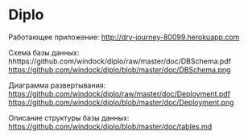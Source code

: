 Diplo
================

Работающее приложение: http://dry-journey-80099.herokuapp.com

Схема базы данных: hhttps://github.com/windock/diplo/raw/master/doc/DBSchema.pdf https://github.com/windock/diplo/blob/master/doc/DBSchema.png

Диаграмма развертывания: https://github.com/windock/diplo/raw/master/doc/Deployment.pdf https://github.com/windock/diplo/blob/master/doc/Deployment.png

Описание структуры базы данных: https://github.com/windock/diplo/blob/master/doc/tables.md
